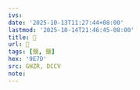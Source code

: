 ```yaml
---
ivs:
date: '2025-10-13T11:27:44+08:00'
lastmod: '2025-10-14T21:46:45-08:00'
title: 󰙞
url: 󰙞
tags: [鹽, 鹽]
hex: '9E7D'
src: GHZR, DCCV
note:
---
```

